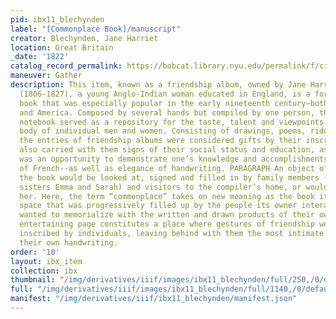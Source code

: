 ```yaml
---
pid: ibx11_blechynden
label: "[Commonplace Book]/manuscript"
creator: Blechynden, Jane Harriet
location: Great Britain
_date: '1822'
catalog_record_permalink: https://bobcat.library.nyu.edu/permalink/f/ci13eu/nyu_aleph007378736
maneuver: Gather
description: This item, known as a friendship album, owned by Jane Harriet Blechynden
  (1806-1827), a young Anglo-Indian woman educated in England, is a form of commonplace
  book that was especially popular in the early nineteenth century—both in Britain
  and America. Composed by several hands but compiled by one person, this kind of
  notebook served as a repository for the taste, talent and viewpoints of a collective
  body of individual men and women. Consisting of drawings, poems, riddles and games,
  the entries of friendship albums were considered gifts by their inscriber. They
  also carried with them signs of their social status and education, as each entry
  was an opportunity to demonstrate one’s knowledge and accomplishments--such as knowledge
  of French--as well as elegance of handwriting. PARAGRAPH An object of private circulation,
  the book would be looked at, signed and filled in by family members (Blechynden’s
  sisters Emma and Sarah) and visitors to the compiler’s home, or would travel with
  her. Here, the term “commonplace” takes on new meaning as the book itself, a blank
  space that was progressively filled up by the people its owner interacted with and
  wanted to memorialize with the written and drawn products of their own hands. Each
  entertaining page constitutes a place where gestures of friendship were made and
  inscribed by individuals, leaving behind with them the most intimate trace of personhood,
  their own handwriting.
order: '10'
layout: ibx_item
collection: ibx
thumbnail: "/img/derivatives/iiif/images/ibx11_blechynden/full/250,/0/default.jpg"
full: "/img/derivatives/iiif/images/ibx11_blechynden/full/1140,/0/default.jpg"
manifest: "/img/derivatives/iiif/ibx11_blechynden/manifest.json"
---
```

